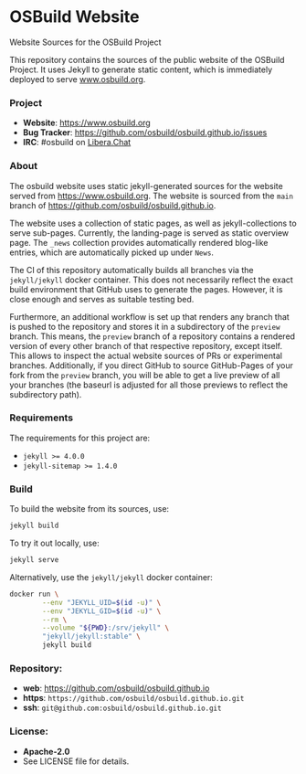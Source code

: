 OSBuild Website
===============

Website Sources for the OSBuild Project

This repository contains the sources of the public website of the OSBuild
Project. It uses Jekyll to generate static content, which is immediately
deployed to serve www.osbuild.org.

### Project

 * **Website**: <https://www.osbuild.org>
 * **Bug Tracker**: <https://github.com/osbuild/osbuild.github.io/issues>
 * **IRC**: #osbuild on [Libera.Chat](https://libera.chat/)

### About

The osbuild website uses static jekyll-generated sources for the website served
from https://www.osbuild.org. The website is sourced from the `main` branch
of https://github.com/osbuild/osbuild.github.io.

The website uses a collection of static pages, as well as jekyll-collections to
serve sub-pages. Currently, the landing-page is served as static overview page.
The `_news` collection provides automatically rendered blog-like entries, which
are automatically picked up under `News`.

The CI of this repository automatically builds all branches via the
`jekyll/jekyll` docker container. This does not necessarily reflect the exact
build environment that GitHub uses to generate the pages. However, it is close
enough and serves as suitable testing bed.

Furthermore, an additional workflow is set up that renders any branch that is
pushed to the repository and stores it in a subdirectory of the `preview`
branch. This means, the `preview` branch of a repository contains a rendered
version of every other branch of that respective repository, except itself.
This allows to inspect the actual website sources of PRs or experimental
branches. Additionally, if you direct GitHub to source GitHub-Pages of your
fork from the `preview` branch, you will be able to get a live preview of all
your branches (the baseurl is adjusted for all those previews to reflect the
subdirectory path).

### Requirements

The requirements for this project are:

 * `jekyll >= 4.0.0`
 * `jekyll-sitemap >= 1.4.0`

### Build

To build the website from its sources, use:

```sh
jekyll build
```

To try it out locally, use:

```sh
jekyll serve
```

Alternatively, use the `jekyll/jekyll` docker container:

```sh
docker run \
        --env "JEKYLL_UID=$(id -u)" \
        --env "JEKYLL_GID=$(id -u)" \
        --rm \
        --volume "${PWD}:/srv/jekyll" \
        "jekyll/jekyll:stable" \
        jekyll build
```

### Repository:

 - **web**:   <https://github.com/osbuild/osbuild.github.io>
 - **https**: `https://github.com/osbuild/osbuild.github.io.git`
 - **ssh**:   `git@github.com:osbuild/osbuild.github.io.git`

### License:

 - **Apache-2.0**
 - See LICENSE file for details.
